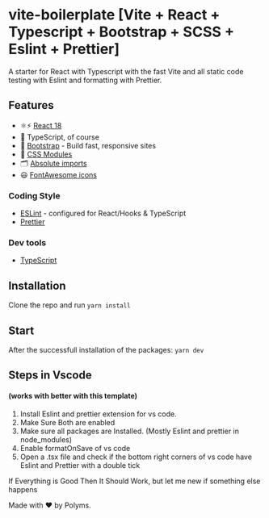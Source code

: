 # vite-boilerplate [Vite + React + Typescript + Bootstrap + SCSS + Eslint + Prettier]

A starter for React with Typescript with the fast Vite and all static code testing with Eslint and formatting with Prettier.

## Features

- ⚛️⚡️ [React 18](https://reactjs.org/)
- 🦾 TypeScript, of course
- 🎨 [Bootstrap](https://getbootstrap.com/) - Build fast, responsive sites
- 👑 [CSS Modules](https://github.com/css-modules/css-modules)
- 🗂 [Absolute imports](https://github.com/vitejs/vite/issues/88#issuecomment-762415200)
- 😃 [FontAwesome icons](https://fontawesome.com/search?m=free)

### Coding Style

- [ESLint](https://eslint.org/) - configured for React/Hooks & TypeScript
- [Prettier](https://prettier.io/)

### Dev tools

- [TypeScript](https://www.typescriptlang.org/)

## Installation

Clone the repo and run `yarn install`

## Start

After the successfull installation of the packages: `yarn dev`

## Steps in Vscode

#### (works with better with this template)

1. Install Eslint and prettier extension for vs code.
2. Make Sure Both are enabled
3. Make sure all packages are Installed. (Mostly Eslint and prettier in node_modules)
4. Enable formatOnSave of vs code
5. Open a .tsx file and check if the bottom right corners of vs code have Eslint and Prettier with a double tick

If Everything is Good Then It Should Work, but let me new if something else happens

Made with ❤️ by Polyms.
